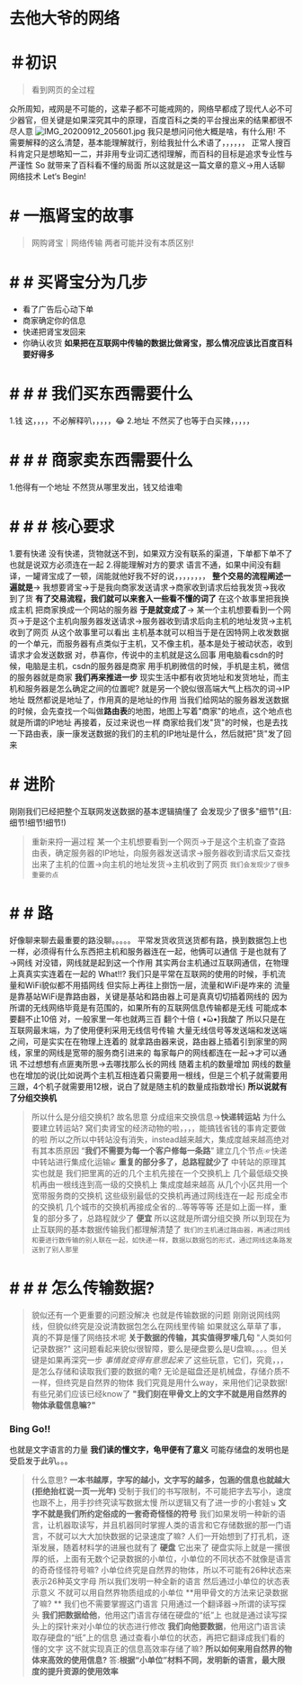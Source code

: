 ﻿# 去他大爷的网络
#  ＃初识
> 看到网页的全过程

众所周知，戒网是不可能的，这辈子都不可能戒网的，网络早都成了现代人必不可少器官，但关键是如果深究其中的原理，百度百科之类的平台搜出来的结果都很不尽人意
![IMG_20200912_205601.jpg](assets/1599915040551_def720d1e075dba47fd5be9ac7bc4252.jpg)
我只是想问问他大概是啥，有什么用!
不需要解释的这么清楚，基本能理解就行，别给我扯什么术语了，，，，，，
正常人搜百科肯定只是想略知一二，并非用专业词汇透彻理解，而百科的目标是追求专业性与严谨性
So
就带来了百科看不懂的局面
所以这就是这一篇文章的意义→用人话聊网络技术
Let‘s Begin!
# # 一瓶肾宝的故事
> 网购肾宝｜网络传输
> 两者可能并没有本质区别!
# # # 买肾宝分为几步
- 看了广告后心动下单
- 商家确定你的信息
- 快递把肾宝发回来
- 你确认收货
**如果把在互联网中传输的数据比做肾宝，那么情况应该比百度百科要好得多**
# # # # 我们买东西需要什么
1.钱
这，，，，不必解释叭，，，，，😂
2.地址
不然买了也等于白买辣，，，，，
# # # # 商家卖东西需要什么
1.他得有一个地址
不然货从哪里发出，钱又给谁嘞
# # # # 核心要求
1.要有快递
没有快递，货物就送不到，如果双方没有联系的渠道，下单都下单不了
也就是说双方必须连在一起
2.得能理解对方的要求
语言不通，如果中间没有翻译，一罐肾宝成了一顿，阔能就他好我不好的说，，，，，，，，
**整个交易的流程阐述一遍就是**→
我想要肾宝→于是我向商家发送请求→商家收到请求后给我发货→我收到了货
**有了交易流程，我们就可以来套入一些看不懂的词了**
在这个故事里把我换成主机
把商家换成一个网站的服务器
**于是就变成了**→
某一个主机想要看到一个网页→于是这个主机向服务器发送请求→服务器收到请求后向主机的地址发货→主机收到了网页
从这个故事里可以看出
主机基本就可以相当于是在因特网上收发数据的一个单元，而服务器有点类似于主机，又不像主机，基本是处于被动状态，收到请求才会发送数据
对，恭喜你，传说中的主机就是这么回事
用电脑看csdn的时候，电脑是主机，csdn的服务器是商家
用手机刷微信的时候，手机是主机，微信的服务器就是商家
**我们再来推进一步**
现实生活中都有收货地址和发货地址，而主机和服务器是怎么确定之间的位置呢?
就是另一个貌似很高端大气上档次的词→IP地址
既然都说是地址了，作用真的是地址的作用
当我们给网站的服务器发送数据的时候，会先查找一个叫做**路由表**的地图，地图上写着"商家"的地点，这个地点也就是所谓的IP地址
再接着，反过来说也一样
商家给我们发"货"的时候，也是去找一下路由表，康一康发送数据的我们的主机的IP地址是什么，然后就把"货"发了回来
# # 进阶
刚刚我们已经把整个互联网发送数据的基本逻辑搞懂了
会发现少了很多"细节"(且:细节!细节!细节!)
> 重新来捋一遍过程
某一个主机想要看到一个网页→于是这个主机查了查路由表，确定服务器的IP地址，向服务器发送请求→服务器收到请求后又查找出来了主机的位置→向主机的地址发货→主机收到了网页
`我们会发现少了很多重要的点`
# # # **路**
好像聊来聊去最重要的路没聊。。。。。
平常发货收货送货都有路，换到数据包上也一样，必须得有什么东西把主机和服务器连在一起，他俩可以通信
于是也就有了→网线
对没错，网线就是起到这一个作用
其实两台主机通过互联网通信，在物理上真真实实连着在一起的
What!!?
我们只是平常在互联网的使用的时候，手机流量和WiFi貌似都不用插网线
但实际上再往上捯饬一层，流量和WiFi是咋来的
流量是靠基站WiFi是靠路由器，关键是基站和路由器上可是真真切切插着网线的
因为所谓的无线网络毕竟是有范围的，如果所有的互联网信息传输都是无线
可能成本要翻不止10倍
对，一般家里一年也就两三百
翻个十倍
( •́ὤ•̀)我酸了
所以只是在互联网最末端，为了使用便利采用无线信号传输
大量无线信号等发送端和发送端之间，可是实实在在物理上连着的
就拿路由器来说，路由器上插着引到家里的网线，家里的网线是宽带的服务商引进来的
每家每户的网线都连在一起→才可以通讯
不过想想有点匪夷所思→去哪找那么长的网线
随着主机的数量增加
网线的数量也在增加的说(比如说两个主机互相连着只需要用一根线，但是三个机子就需要用三跟，4个机子就需要用12根，说白了就是随主机的数量成指数增长)
**所以说就有了分组交换机**
> 所以什么是分组交换机?
故名思意
分成组来交换信息→**快递转运站**
> 为什么要建立转运站?
窝们卖肾宝的经济动物的啦，，，，能搞钱省钱的事肯定要做的啦
所以之所以中转站没有消失，instead越来越大，集成度越来越高绝对有其本质原因
“**我们不需要为每一个客户修每一条路**”
建立几个节点☞快递中转站进行集成化运输↙
**重复的部分多了，总路程就少了**
中转站的原理其实也就是
我们把里离的近的几个主机先接在一个交换机上
几个最低级交换机再由一根线连到高一级的交换机上
集成度越来越高
从几个小区共用一个宽带服务商的交换机
这些级别最低的交换机再通过网线连在一起
形成全市的交换机
几个城市的交换机再接成全省的...等等等等
还是如上面一样，重复的部分多了，总路程就少了
**便宜**
所以这就是所谓分组交换
所以到现在为止互联网的基本数据传输我们都理解清楚了
`我们的主机通过路由器，再通过网线和要进行数传输的别人联在一起，如快递一样，数据以数据包的形式，通过网线这条路发送到了别人那里`
# # # # **怎么传输数据**?
> 貌似还有一个更重要的问题没解决
也就是传输数据的问题
刚刚说网线网线，但貌似终究是没说清数据包怎么在网线里传输
如果就这么草草了事，真的不算是懂了网络技术呢
**关于数据的传输，其实值得罗嗦几句**
"人类如何记录数据?"
这问题看起来貌似很智障，要么是硬盘要么是U盘嘛。。。。但关键是如果再深究一步
*事情就变得有意思起来了*
> 这些玩意，它们，究竟，，，是怎么存储和读取我们要的数据的嘞?
无论是磁盘还是机械盘，存储介质不一样，但终究是自然界的物体
我们究竟是用什么way，来用他们记录数据!
有些兄弟们应该已经know了
**"我们刻在甲骨文上的文字不就是用自然界的物体承载信息嘛?"**
### Bing Go!!
也就是文字语言的力量
**我们读的懂文字，龟甲便有了意义**
可能存储盘的发明也是受启发于此叭。。。
> 什么意思?
**一本书越厚，字写的越小，文字写的越多，包涵的信息也就越大(拒绝抬杠说一页一光年)**
受制于我们的书写限制，不可能把字去写小，速度也跟不上，用手抄终究读写数据太慢
所以逻辑又有了进一步的小套娃↘
**文字不就是我们所约定俗成的一套奇奇怪怪的符号**
我们如果发明一种新的语言，让机器取读写，并且机器同时掌握人类的语言和它存储数据的那一门语言，不就可以大大加快数据的记录速度了嘛?
人们一开始想到了打孔机，逐渐发展，随着材料学的进展也就有了
**硬盘**
它出来了
硬盘实际上就是一摞很厚的纸，上面有无数个记录数据的小单位，小单位的不同状态不就像是语言的奇奇怪怪符号嘛?
小单位终究是自然界的物体，所以不可能有26种状态来表示26种英文字母
所以我们发明一种全新的语言
然后通过小单位的状态表示意义
不就可以用自然界物质组成的小单位
**用甲骨文的方法来记录数据了嘛?   **
我们也不需要掌握这门语言
只用通过一个翻译器→所谓的读写探头
**我们把数据给他**，他用这门语言存储在硬盘的“纸”上
也就是通过读写探头上的探针来对小单位的状态进行修改
**我们向他要数据**，他用这门语言读取存硬盘的“纸”上的信息
通过查看小单位的状态，再把它翻译成我们看的懂的文字
这不就实现真正的信息高效率存储了嘛?
> **所以如何来用自然界的物体来高效的使用信息?**
答:**根据“小单位”材料不同，发明新的语言，最大限度的提升资源的使用效率**

